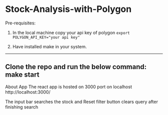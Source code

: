 # Stock-Analysis-with-Polygon

Pre-requisites:
1. In the local machine copy your api key of polygon
```export POLYGON_API_KEY="your api key"```


1. Have installed make in your system.
-------------------------

Clone the repo and run the below command:
make start
-----------------

About App
The react app is hosted on 3000 port on localhost
http://localhost:3000/

The input bar searches the stock and Reset filter button clears query after finishing search
